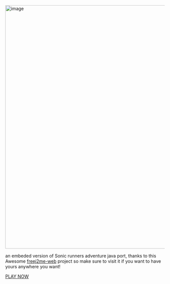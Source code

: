 <img width="1366" height="768" alt="image" src="https://github.com/user-attachments/assets/413012a9-6923-4cac-9f27-acfc7fde75cd" />

an embeded version of Sonic runners adventure java port, thanks to this Awesome [freej2me-web](https://github.com/zb3/freej2me-web) 
project so make sure to visit it if you want to have yours anywhere you want!

[PLAY NOW](https://neocharmy.github.io/runnersadventure/web/run.html?app=Sonic%20Runners%20Adventure&fractionScale=1)
